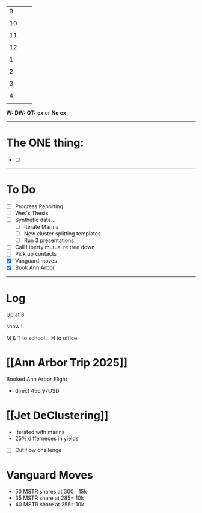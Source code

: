 
|     |     |     |
| --- | --- | --- |
| 9   |     |     |
|     |     |     |
| 10  |     |     |
|     |     |     |
| 11  |     |     |
|     |     |     |
| 12  |     |     |
|     |     |     |
| 1   |     |     |
|     |     |     |
| 2   |     |     |
|     |     |     |
| 3   |     |     |
|     |     |     |
| 4   |     |     |
|     |     |     |

**W:**
**DW:**
**OT:**
**ex** or **No ex**

---
# The ONE thing: 
- [ ] 

---
# To Do

- [ ] Progress Reporting
- [ ] Wes's Thesis
- [ ]  Synthetic data... 
	- [ ] Iterate Marina
	- [ ] New cluster splitting templates
	- [ ] Run 3 presentations 
- [ ] Call Liberty mutual re:tree down
- [ ] Pick up contacts
- [x] Vanguard moves
- [x] Book Ann Arbor

---

# Log

Up at 8 

snow ! 

M & T to school... H to office

# [[Ann Arbor Trip 2025]]
Booked Ann Arbor Flight
- direct 456.97USD


# [[Jet DeClustering]]
- Iterated with marina 
- 25% differneces in yields 
- [ ] Cut flow challenge

# Vanguard Moves
- 50 MSTR shares at $300 = ~$15k
- 35 MSTR share at $285 =  ~$10k
- 40 MSTR share at $255 =  ~$10k